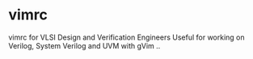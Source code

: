 # vimrc
vimrc for VLSI Design and Verification Engineers 
Useful for working on Verilog, System Verilog and UVM with gVim ..
